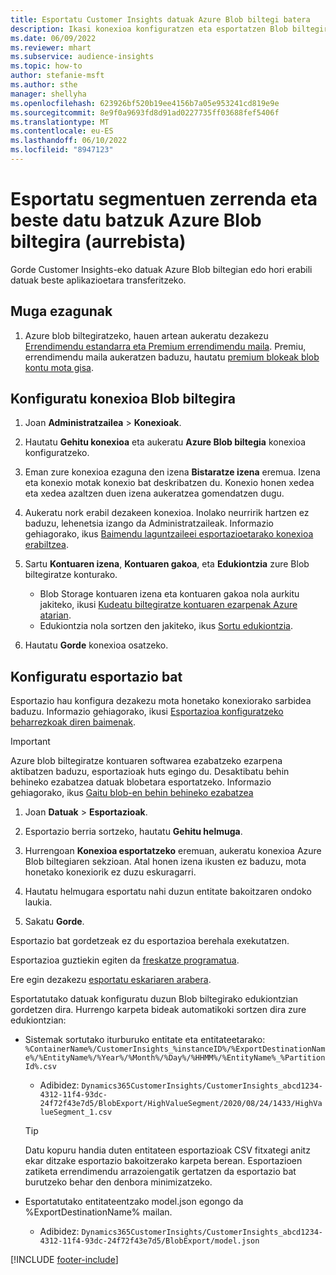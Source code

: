 ```yaml
---
title: Esportatu Customer Insights datuak Azure Blob biltegi batera
description: Ikasi konexioa konfiguratzen eta esportatzen Blob biltegira.
ms.date: 06/09/2022
ms.reviewer: mhart
ms.subservice: audience-insights
ms.topic: how-to
author: stefanie-msft
ms.author: sthe
manager: shellyha
ms.openlocfilehash: 623926bf520b19ee4156b7a05e953241cd819e9e
ms.sourcegitcommit: 8e9f0a9693fd8d91ad0227735ff03688fef5406f
ms.translationtype: MT
ms.contentlocale: eu-ES
ms.lasthandoff: 06/10/2022
ms.locfileid: "8947123"
---
```

# <a name="export-segment-list-and-other-data-to-azure-blob-storage-preview"></a>Esportatu segmentuen zerrenda eta beste datu batzuk Azure Blob biltegira (aurrebista)

Gorde Customer Insights-eko datuak Azure Blob biltegian edo hori erabili datuak beste aplikazioetara transferitzeko.

## <a name="known-limitations"></a>Muga ezagunak

1. Azure blob biltegiratzeko, hauen artean aukeratu dezakezu [Errendimendu estandarra eta Premium errendimendu maila](/azure/storage/blobs/storage-blob-performance-tiers). Premiu, errendimendu maila aukeratzen baduzu, hautatu [premium blokeak blob kontu mota gisa](/azure/storage/common/storage-account-overview#types-of-storage-accounts).

## <a name="set-up-the-connection-to-blob-storage"></a>Konfiguratu konexioa Blob biltegira

1. Joan **Administratzailea** > **Konexioak**.

1. Hautatu **Gehitu konexioa** eta aukeratu **Azure Blob biltegia** konexioa konfiguratzeko.

1. Eman zure konexioa ezaguna den izena **Bistaratze izena** eremua. Izena eta konexio motak konexio bat deskribatzen du. Konexio honen xedea eta xedea azaltzen duen izena aukeratzea gomendatzen dugu.

1. Aukeratu nork erabil dezakeen konexioa. Inolako neurririk hartzen ez baduzu, lehenetsia izango da Administratzaileak. Informazio gehiagorako, ikus [Baimendu laguntzaileei esportazioetarako konexioa erabiltzea](connections.md#allow-contributors-to-use-a-connection-for-exports).

1. Sartu **Kontuaren izena**, **Kontuaren gakoa**, eta **Edukiontzia** zure Blob biltegiratze konturako.
    - Blob Storage kontuaren izena eta kontuaren gakoa nola aurkitu jakiteko, ikusi [Kudeatu biltegiratze kontuaren ezarpenak Azure atarian](/azure/storage/common/storage-account-manage).
    - Edukiontzia nola sortzen den jakiteko, ikus [Sortu edukiontzia](/azure/storage/blobs/storage-quickstart-blobs-portal#create-a-container).

1. Hautatu **Gorde** konexioa osatzeko. 

## <a name="configure-an-export"></a>Konfiguratu esportazio bat

Esportazio hau konfigura dezakezu mota honetako konexiorako sarbidea baduzu. Informazio gehiagorako, ikusi [Esportazioa konfiguratzeko beharrezkoak diren baimenak](export-destinations.md#set-up-a-new-export).

> [!IMPORTANT]
> Azure blob biltegiratze kontuaren softwarea ezabatzeko ezarpena aktibatzen baduzu, esportazioak huts egingo du. Desaktibatu behin behineko ezabatzea datuak blobetara esportatzeko. Informazio gehiagorako, ikus [Gaitu blob-en behin behineko ezabatzea](/azure/storage/blobs/soft-delete-blob-enable)

1. Joan **Datuak** > **Esportazioak**.

1. Esportazio berria sortzeko, hautatu **Gehitu helmuga**.

1. Hurrengoan **Konexioa esportatzeko** eremuan, aukeratu konexioa Azure Blob biltegiaren sekzioan. Atal honen izena ikusten ez baduzu, mota honetako konexiorik ez duzu eskuragarri.

1. Hautatu helmugara esportatu nahi duzun entitate bakoitzaren ondoko laukia.

1. Sakatu **Gorde**.

Esportazio bat gordetzeak ez du esportazioa berehala exekutatzen.

Esportazioa guztiekin egiten da [freskatze programatua](system.md#schedule-tab).

Ere egin dezakezu [esportatu eskariaren arabera](export-destinations.md#run-exports-on-demand).

Esportatutako datuak konfiguratu duzun Blob biltegirako edukiontzian gordetzen dira. Hurrengo karpeta bideak automatikoki sortzen dira zure edukiontzian:

- Sistemak sortutako iturburuko entitate eta entitateetarako:   
  `%ContainerName%/CustomerInsights_%instanceID%/%ExportDestinationName%/%EntityName%/%Year%/%Month%/%Day%/%HHMM%/%EntityName%_%PartitionId%.csv`  
  - Adibidez: `Dynamics365CustomerInsights/CustomerInsights_abcd1234-4312-11f4-93dc-24f72f43e7d5/BlobExport/HighValueSegment/2020/08/24/1433/HighValueSegment_1.csv`
  
  > [!TIP]
  > Datu kopuru handia duten entitateen esportazioak CSV fitxategi anitz ekar ditzake esportazio bakoitzerako karpeta berean. Esportazioen zatiketa errendimendu arrazoiengatik gertatzen da esportazio bat burutzeko behar den denbora minimizatzeko.

- Esportatutako entitateentzako model.json egongo da %ExportDestinationName% mailan.  
  - Adibidez: `Dynamics365CustomerInsights/CustomerInsights_abcd1234-4312-11f4-93dc-24f72f43e7d5/BlobExport/model.json`

[!INCLUDE [footer-include](includes/footer-banner.md)]
